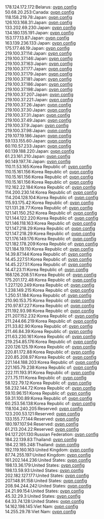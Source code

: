 178.124.172.172:Belarus: [ovpn config](vpn/178_124_172_172.ovpn)  
50.68.20.253:Canada: [ovpn config](vpn/50_68_20_253.ovpn)  
118.158.219.78:Japan: [ovpn config](vpn/118_158_219_78.ovpn)  
126.103.168.31:Japan: [ovpn config](vpn/126_103_168_31.ovpn)  
133.202.69.230:Japan: [ovpn config](vpn/133_202_69_230.ovpn)  
134.180.135.191:Japan: [ovpn config](vpn/134_180_135_191.ovpn)  
153.177.13.87:Japan: [ovpn config](vpn/153_177_13_87.ovpn)  
163.139.236.133:Japan: [ovpn config](vpn/163_139_236_133.ovpn)  
175.177.46.19:Japan: [ovpn config](vpn/175_177_46_19.ovpn)  
219.100.37.114:Japan: [ovpn config](vpn/219_100_37_114.ovpn)  
219.100.37.146:Japan: [ovpn config](vpn/219_100_37_146.ovpn)  
219.100.37.163:Japan: [ovpn config](vpn/219_100_37_163.ovpn)  
219.100.37.177:Japan: [ovpn config](vpn/219_100_37_177.ovpn)  
219.100.37.179:Japan: [ovpn config](vpn/219_100_37_179.ovpn)  
219.100.37.181:Japan: [ovpn config](vpn/219_100_37_181.ovpn)  
219.100.37.186:Japan: [ovpn config](vpn/219_100_37_186.ovpn)  
219.100.37.198:Japan: [ovpn config](vpn/219_100_37_198.ovpn)  
219.100.37.207:Japan: [ovpn config](vpn/219_100_37_207.ovpn)  
219.100.37.221:Japan: [ovpn config](vpn/219_100_37_221.ovpn)  
219.100.37.26:Japan: [ovpn config](vpn/219_100_37_26.ovpn)  
219.100.37.30:Japan: [ovpn config](vpn/219_100_37_30.ovpn)  
219.100.37.31:Japan: [ovpn config](vpn/219_100_37_31.ovpn)  
219.100.37.49:Japan: [ovpn config](vpn/219_100_37_49.ovpn)  
219.100.37.9:Japan: [ovpn config](vpn/219_100_37_9.ovpn)  
219.100.37.98:Japan: [ovpn config](vpn/219_100_37_98.ovpn)  
219.107.19.186:Japan: [ovpn config](vpn/219_107_19_186.ovpn)  
59.133.155.60:Japan: [ovpn config](vpn/59_133_155_60.ovpn)  
60.110.57.233:Japan: [ovpn config](vpn/60_110_57_233.ovpn)  
60.139.188.220:Japan: [ovpn config](vpn/60_139_188_220.ovpn)  
61.23.161.210:Japan: [ovpn config](vpn/61_23_161_210.ovpn)  
90.149.197.74:Japan: [ovpn config](vpn/90_149_197_74.ovpn)  
110.11.53.165:Korea Republic of: [ovpn config](vpn/110_11_53_165.ovpn)  
110.15.161.156:Korea Republic of: [ovpn config](vpn/110_15_161_156.ovpn)  
110.15.161.156:Korea Republic of: [ovpn config](vpn/110_15_161_156.ovpn)  
110.15.161.156:Korea Republic of: [ovpn config](vpn/110_15_161_156.ovpn)  
112.162.22.184:Korea Republic of: [ovpn config](vpn/112_162_22_184.ovpn)  
114.200.230.14:Korea Republic of: [ovpn config](vpn/114_200_230_14.ovpn)  
114.204.128.104:Korea Republic of: [ovpn config](vpn/114_204_128_104.ovpn)  
115.93.175.42:Korea Republic of: [ovpn config](vpn/115_93_175_42.ovpn)  
121.131.28.77:Korea Republic of: [ovpn config](vpn/121_131_28_77.ovpn)  
121.141.150.252:Korea Republic of: [ovpn config](vpn/121_141_150_252.ovpn)  
121.144.122.220:Korea Republic of: [ovpn config](vpn/121_144_122_220.ovpn)  
121.146.118.163:Korea Republic of: [ovpn config](vpn/121_146_118_163.ovpn)  
121.147.218.29:Korea Republic of: [ovpn config](vpn/121_147_218_29.ovpn)  
121.147.218.29:Korea Republic of: [ovpn config](vpn/121_147_218_29.ovpn)  
121.176.149.176:Korea Republic of: [ovpn config](vpn/121_176_149_176.ovpn)  
121.182.178.209:Korea Republic of: [ovpn config](vpn/121_182_178_209.ovpn)  
121.184.19.110:Korea Republic of: [ovpn config](vpn/121_184_19_110.ovpn)  
14.39.87.144:Korea Republic of: [ovpn config](vpn/14_39_87_144.ovpn)  
14.45.227.51:Korea Republic of: [ovpn config](vpn/14_45_227_51.ovpn)  
14.45.227.51:Korea Republic of: [ovpn config](vpn/14_45_227_51.ovpn)  
14.47.23.11:Korea Republic of: [ovpn config](vpn/14_47_23_11.ovpn)  
168.126.208.51:Korea Republic of: [ovpn config](vpn/168_126_208_51.ovpn)  
175.201.172.48:Korea Republic of: [ovpn config](vpn/175_201_172_48.ovpn)  
1.227.120.249:Korea Republic of: [ovpn config](vpn/1_227_120_249.ovpn)  
1.238.149.215:Korea Republic of: [ovpn config](vpn/1_238_149_215.ovpn)  
1.250.51.184:Korea Republic of: [ovpn config](vpn/1_250_51_184.ovpn)  
210.90.153.75:Korea Republic of: [ovpn config](vpn/210_90_153_75.ovpn)  
210.97.87.227:Korea Republic of: [ovpn config](vpn/210_97_87_227.ovpn)  
211.192.93.98:Korea Republic of: [ovpn config](vpn/211_192_93_98.ovpn)  
211.207.152.232:Korea Republic of: [ovpn config](vpn/211_207_152_232.ovpn)  
211.244.66.219:Korea Republic of: [ovpn config](vpn/211_244_66_219.ovpn)  
211.33.82.90:Korea Republic of: [ovpn config](vpn/211_33_82_90.ovpn)  
211.46.84.39:Korea Republic of: [ovpn config](vpn/211_46_84_39.ovpn)  
211.63.230.161:Korea Republic of: [ovpn config](vpn/211_63_230_161.ovpn)  
219.254.85.176:Korea Republic of: [ovpn config](vpn/219_254_85_176.ovpn)  
220.126.125.19:Korea Republic of: [ovpn config](vpn/220_126_125_19.ovpn)  
220.81.172.88:Korea Republic of: [ovpn config](vpn/220_81_172_88.ovpn)  
220.85.208.97:Korea Republic of: [ovpn config](vpn/220_85_208_97.ovpn)  
221.144.188.203:Korea Republic of: [ovpn config](vpn/221_144_188_203.ovpn)  
221.165.79.238:Korea Republic of: [ovpn config](vpn/221_165_79_238.ovpn)  
222.111.193.91:Korea Republic of: [ovpn config](vpn/222_111_193_91.ovpn)  
27.1.75.111:Korea Republic of: [ovpn config](vpn/27_1_75_111.ovpn)  
58.122.79.12:Korea Republic of: [ovpn config](vpn/58_122_79_12.ovpn)  
58.232.144.72:Korea Republic of: [ovpn config](vpn/58_232_144_72.ovpn)  
59.10.96.151:Korea Republic of: [ovpn config](vpn/59_10_96_151.ovpn)  
59.31.100.89:Korea Republic of: [ovpn config](vpn/59_31_100_89.ovpn)  
60.253.56.138:Korea Republic of: [ovpn config](vpn/60_253_56_138.ovpn)  
118.104.240.205:Reserved: [ovpn config](vpn/118_104_240_205.ovpn)  
123.200.53.121:Reserved: [ovpn config](vpn/123_200_53_121.ovpn)  
133.155.77.144:Reserved: [ovpn config](vpn/133_155_77_144.ovpn)  
180.197.107.94:Reserved: [ovpn config](vpn/180_197_107_94.ovpn)  
61.213.204.22:Reserved: [ovpn config](vpn/61_213_204_22.ovpn)  
94.127.201.130:Russian Federation: [ovpn config](vpn/94_127_201_130.ovpn)  
184.22.139.83:Thailand: [ovpn config](vpn/184_22_139_83.ovpn)  
184.22.185.248:Thailand: [ovpn config](vpn/184_22_185_248.ovpn)  
192.119.160.163:United Kingdom: [ovpn config](vpn/192_119_160_163.ovpn)  
87.74.255.197:United Kingdom: [ovpn config](vpn/87_74_255_197.ovpn)  
161.202.144.236:United States: [ovpn config](vpn/161_202_144_236.ovpn)  
198.13.36.179:United States: [ovpn config](vpn/198_13_36_179.ovpn)  
198.13.59.93:United States: [ovpn config](vpn/198_13_59_93.ovpn)  
202.182.127.177:United States: [ovpn config](vpn/202_182_127_177.ovpn)  
207.148.91.158:United States: [ovpn config](vpn/207_148_91_158.ovpn)  
208.94.244.242:United States: [ovpn config](vpn/208_94_244_242.ovpn)  
24.21.99.154:United States: [ovpn config](vpn/24_21_99_154.ovpn)  
45.32.29.3:United States: [ovpn config](vpn/45_32_29_3.ovpn)  
64.33.74.128:United States: [ovpn config](vpn/64_33_74_128.ovpn)  
14.162.198.145:Viet Nam: [ovpn config](vpn/14_162_198_145.ovpn)  
14.255.29.78:Viet Nam: [ovpn config](vpn/14_255_29_78.ovpn)  
